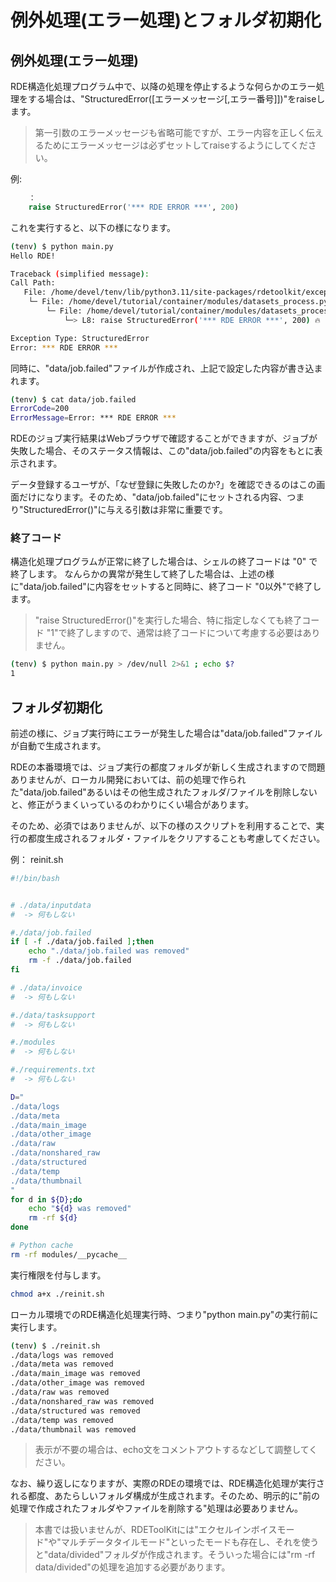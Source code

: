 <div class="page" />

# 例外処理(エラー処理)とフォルダ初期化

## 例外処理(エラー処理)

RDE構造化処理プログラム中で、以降の処理を停止するような何らかのエラー処理をする場合は、"StructuredError([エラーメッセージ[,エラー番号]])"をraiseします。

> 第一引数のエラーメッセージも省略可能ですが、エラー内容を正しく伝えるためにエラーメッセージは必ずセットしてraiseするようにしてください。

例:

```python
    ：
    raise StructuredError('*** RDE ERROR ***', 200)
```

これを実行すると、以下の様になります。

```bash
(tenv) $ python main.py
Hello RDE!

Traceback (simplified message):
Call Path:
   File: /home/devel/tenv/lib/python3.11/site-packages/rdetoolkit/exceptions.py, Line: 151 in wrapper()
    └─ File: /home/devel/tutorial/container/modules/datasets_process.py, Line: 13 in dataset()
        └─ File: /home/devel/tutorial/container/modules/datasets_process.py, Line: 8 in custom_module()
            └─> L8: raise StructuredError('*** RDE ERROR ***', 200) 🔥

Exception Type: StructuredError
Error: *** RDE ERROR ***
```

同時に、"data/job.failed"ファイルが作成され、上記で設定した内容が書き込まれます。

```bash
(tenv) $ cat data/job.failed
ErrorCode=200
ErrorMessage=Error: *** RDE ERROR ***
```

RDEのジョブ実行結果はWebブラウザで確認することができますが、ジョブが失敗した場合、そのステータス情報は、この"data/job.failed"の内容をもとに表示されます。

データ登録するユーザが、「なぜ登録に失敗したのか?」を確認できるのはこの画面だけになります。そのため、"data/job.failed"にセットされる内容、つまり"StructuredError()"に与える引数は非常に重要です。

### 終了コード

構造化処理プログラムが正常に終了した場合は、シェルの終了コードは "0" で終了します。
なんらかの異常が発生して終了した場合は、上述の様に"data/job.failed"に内容をセットすると同時に、終了コード "0以外"で終了します。

> "raise StructuredError()"を実行した場合、特に指定しなくても終了コード "1"で終了しますので、通常は終了コードについて考慮する必要はありません。

```bash
(tenv) $ python main.py > /dev/null 2>&1 ; echo $?
1
```

## フォルダ初期化

前述の様に、ジョブ実行時にエラーが発生した場合は"data/job.failed"ファイルが自動で生成されます。

RDEの本番環境では、ジョブ実行の都度フォルダが新しく生成されますので問題ありませんが、ローカル開発においては、前の処理で作られた"data/job.failed"あるいはその他生成されたフォルダ/ファイルを削除しないと、修正がうまくいっているのわかりにくい場合があります。

そのため、必須ではありませんが、以下の様のスクリプトを利用することで、実行の都度生成されるフォルダ・ファイルをクリアすることも考慮してください。

例： reinit.sh

```bash
#!/bin/bash


# ./data/inputdata
#  -> 何もしない

#./data/job.failed
if [ -f ./data/job.failed ];then
    echo "./data/job.failed was removed"
    rm -f ./data/job.failed
fi

# ./data/invoice
#  -> 何もしない

#./data/tasksupport
#  -> 何もしない

#./modules
#  -> 何もしない

#./requirements.txt
#  -> 何もしない

D="
./data/logs
./data/meta
./data/main_image
./data/other_image
./data/raw
./data/nonshared_raw
./data/structured
./data/temp
./data/thumbnail
"
for d in ${D};do
    echo "${d} was removed"
    rm -rf ${d}
done

# Python cache
rm -rf modules/__pycache__
```

実行権限を付与します。

```bash
chmod a+x ./reinit.sh 
```

ローカル環境でのRDE構造化処理実行時、つまり"python main.py"の実行前に実行します。

```bash
(tenv) $ ./reinit.sh 
./data/logs was removed
./data/meta was removed
./data/main_image was removed
./data/other_image was removed
./data/raw was removed
./data/nonshared_raw was removed
./data/structured was removed
./data/temp was removed
./data/thumbnail was removed
```

> 表示が不要の場合は、echo文をコメントアウトするなどして調整してください。

なお、繰り返しになりますが、実際のRDEの環境では、RDE構造化処理が実行される都度、あたらしいフォルダ構成が生成されます。そのため、明示的に"前の処理で作成されたフォルダやファイルを削除する"処理は必要ありません。

> 本書では扱いませんが、RDEToolKitには"エクセルインボイスモード"や"マルチデータタイルモード"といったモードも存在し、それを使うと"data/divided"フォルダが作成されます。そういった場合には"rm -rf data/divided"の処理を追加する必要があります。
